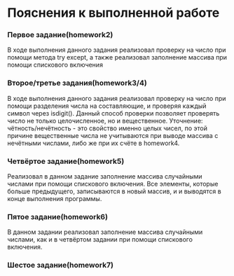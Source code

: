 # Пояснения к выполненной работе
### Первое задание(homework2)
В ходе выполнения данного задания реализовал проверку на число при помощи метода try except, а также реализовал заполнение массива при помощи спискового включения
### Второе/третье задания(homework3/4)
В ходе выполнения данного задания реализовал проверку на число при помощи разделения числа на составляющие, и проверяя каждый символ через isdigit(). Данный способ проверки позволяет проверять число не только целочисленное, но и вещественное. Уточнение: чётность/нечётность - это свойство именно целых чисел, по этой причине вещественные числа не учитываются при выводе массива с нечётными числами, либо же при их счёте в homework4.
### Четвёртое задание(homework5)
Реализовал в данном задание заполнение массива случайными числами при помощи спискового включения. Все элементы, которые больше предыдущего, записываются в новый массив, и и выводятся в конце выполнения программы.
### Пятое задание(homework6)
В данном задании реализовал заполнение массива случайными числами, как и в четвёртом задании при помощи спискового включения.
### Шестое задание(homework7)

